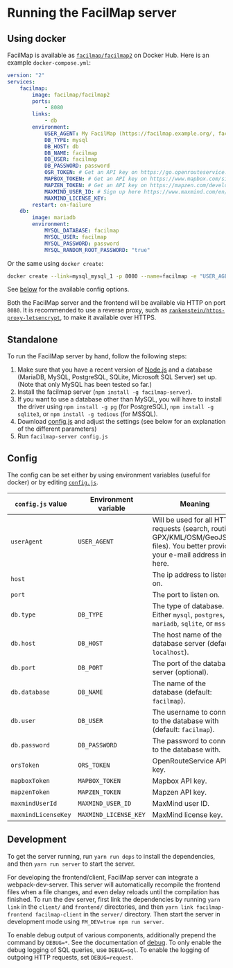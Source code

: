 Running the FacilMap server
===========================

Using docker
------------

FacilMap is available as [`facilmap/facilmap2`](https://hub.docker.com/r/facilmap/facilmap2/) on Docker Hub. Here is
an example `docker-compose.yml`:

```yaml
version: "2"
services:
    facilmap:
        image: facilmap/facilmap2
        ports:
            - 8080
        links:
            - db
        environment:
            USER_AGENT: My FacilMap (https://facilmap.example.org/, facilmap@example.org)
            DB_TYPE: mysql
            DB_HOST: db
            DB_NAME: facilmap
            DB_USER: facilmap
            DB_PASSWORD: password
            OSR_TOKEN: # Get an API key on https://go.openrouteservice.org/ (needed for routing)
            MAPBOX_TOKEN: # Get an API key on https://www.mapbox.com/signup/ (needed for routing)
            MAPZEN_TOKEN: # Get an API key on https://mapzen.com/developers/sign_up (needed for elevation info)
            MAXMIND_USER_ID: # Sign up here https://www.maxmind.com/en/geolite2/signup (needed for geoip lookup to show initial map state)
            MAXMIND_LICENSE_KEY: 
        restart: on-failure
    db:
        image: mariadb
        environment:
            MYSQL_DATABASE: facilmap
            MYSQL_USER: facilmap
            MYSQL_PASSWORD: password
            MYSQL_RANDOM_ROOT_PASSWORD: "true"
```

Or the same using `docker create`:

```bash
docker create --link=mysql_mysql_1 -p 8080 --name=facilmap -e "USER_AGENT=My FacilMap (https://facilmap.example.org/, facilmap@example.org)" -e DB_TYPE=mysql -e DB_HOST=mysql_mysql_1 -e DB_NAME=facilmap -e DB_USER=facilmap -e DB_PASSWORD=facilmap -e OSR_TOKEN= -e MAPBOX_TOKEN= -e MAPZEN_TOKEN= --restart on-failure facilmap/facilmap2
```

See [below](#config) for the available config options.

Both the FacilMap server and the frontend will be available via HTTP on port `8080`. It is recommended to use a reverse
proxy, such as [`rankenstein/https-proxy-letsencrypt`](https://hub.docker.com/r/rankenstein/https-proxy-letsencrypt/),
to make it available over HTTPS.

Standalone
----------

To run the FacilMap server by hand, follow the following steps:

1. Make sure that you have a recent version of [Node.js](https://nodejs.org/) and a database (MariaDB, MySQL, PostgreSQL,
   SQLite, Microsoft SQL Server) set up. (Note that only MySQL has been tested so far.)
2. Install the facilmap server (`npm install -g facilmap-server`).
3. If you want to use a database other than MySQL, you will have to install the driver using `npm install -g pg` (for
   PostgreSQL), `npm install -g sqlite3`, or `npm install -g tedious` (for MSSQL).
4. Download [config.js](../config.js) and adjust the settings (see below for an explanation of the different parameters)
5. Run `facilmap-server config.js`

Config
------

The config can be set either by using environment variables (useful for docker) or by editing [`config.js`](config.js).

| `config.js` value   | Environment variable  | Meaning                                                                                                                          |
|---------------------|-----------------------|----------------------------------------------------------------------------------------------------------------------------------|
| `userAgent`         | `USER_AGENT`          | Will be used for all HTTP requests (search, routing, GPX/KML/OSM/GeoJSON files). You better provide your e-mail address in here. |
| `host`              |                       | The ip address to listen on.                                                                                                     |
| `port`              |                       | The port to listen on.                                                                                                           |
| `db.type`           | `DB_TYPE`             | The type of database. Either `mysql`, `postgres`, `mariadb`, `sqlite`, or `mssql`.                                               |
| `db.host`           | `DB_HOST`             | The host name of the database server (default: `localhost`).                                                                     |
| `db.port`           | `DB_PORT`             | The port of the database server (optional).                                                                                      |
| `db.database`       | `DB_NAME`             | The name of the database (default: `facilmap`).                                                                                  |
| `db.user`           | `DB_USER`             | The username to connect to the database with (default: `facilmap`).                                                              |
| `db.password`       | `DB_PASSWORD`         | The password to connect to the database with.                                                                                    |
| `orsToken`          | `ORS_TOKEN`           | OpenRouteService API key.                                                                                                        |
| `mapboxToken`       | `MAPBOX_TOKEN`        | Mapbox API key.                                                                                                                  |
| `mapzenToken`       | `MAPZEN_TOKEN`        | Mapzen API key.                                                                                                                  |
| `maxmindUserId`     | `MAXMIND_USER_ID`     | MaxMind user ID.                                                                                                                 |
| `maxmindLicenseKey` | `MAXMIND_LICENSE_KEY` | MaxMind license key.                                                                                                          |

Development
-----------

To get the server running, run `yarn run deps` to install the dependencies, and then `yarn run server` to start the server.

For developing the frontend/client, FacilMap server can integrate a webpack-dev-server. This server will automatically
recompile the frontend files when a file changes, and even delay reloads until the compilation has finished. To run
the dev server, first link the dependencies by running `yarn link` in the `client/` and `frontend/` directories, and then
`yarn link facilmap-frontend facilmap-client` in the `server/` directory. Then start the server in development mode
using `FM_DEV=true npm run server`.

To enable debug output of various components, additionally prepend the command by `DEBUG=*`. See the documentation of
[debug](https://github.com/visionmedia/debug). To only enable the debug logging of SQL queries, use `DEBUG=sql`. To
enable the logging of outgoing HTTP requests, set `DEBUG=request`.
